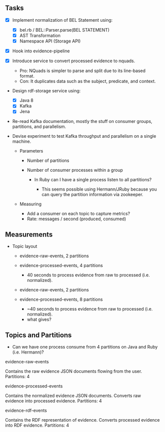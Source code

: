 Tasks
-----

- [x] Implement normalization of BEL Statement using:

  - [x] bel.rb / BEL::Parser.parse(BEL STATEMENT)
  - [x] AST Transformation
  - [x] Namespace API (Storage API)

- [x] Hook into evidence-pipeline

- [x] Introduce service to convert processed evidence to nquads.

  - Pro: NQuads is simpler to parse and split due to its line-based format.
  - Con: It duplicates data such as the subject, predicate, and context.

- Design rdf-storage service using:

  - [x] Java 8
  - [x] Kafka
  - [x] Jena

- Re-read Kafka documentation, mostly the stuff on consumer groups, partitions, and parallelism.
- Devise experiment to test Kafka throughput and parallelism on a single machine.

  - Parameters

    - Number of partitions
    - Number of consumer processes within a group

      - In Ruby can I have a single process listen to all partitions?

        - This seems possible using Hermann/JRuby because you can query the partition information via zookeeper.

  - Measuring

    - Add a consumer on each topic to capture metrics?
    - Rate: messages / second (produced, consumed)


Measurements
------------

- Topic layout

  - evidence-raw-events,       2 partitions
  - evidence-processed-events, 4 partitions

    - 40 seconds to process evidence from raw to processed (i.e. normalized).

  - evidence-raw-events,       2 partitions
  - evidence-processed-events, 8 partitions

    - ~40 seconds to process evidence from raw to processed (i.e. normalized).
    - what gives?

Topics and Partitions
---------------------

- Can we have one process consume from 4 partitions on Java and Ruby (i.e. Hermann)?

evidence-raw-events

Contains the raw evidence JSON documents flowing from the user.
Partitions: 4


evidence-processed-events

Contains the normalized evidence JSON documents. Converts raw evidence into processed evidence.
Partitions: 4


evidence-rdf-events

Contains the RDF representation of evidence. Converts processed evidence into RDF evidence.
Partitions: 4
